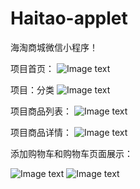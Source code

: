 # Haitao-applet
海淘商城微信小程序！



项目首页：
![Image text](https://user-images.githubusercontent.com/79318110/159149570-22f584b7-9967-45b9-8b28-858b1c791975.png)


项目：分类
![Image text](https://user-images.githubusercontent.com/79318110/159149596-d4b493e8-8cbf-4582-bdd1-63eae74f8c9a.png)


项目商品列表：
![Image text](https://user-images.githubusercontent.com/79318110/159149600-1e5c455b-8828-45a8-a6e8-87e7b12186ea.png)


项目商品详情：
![Image text](https://user-images.githubusercontent.com/79318110/159149610-ac915593-9acd-48cf-9bf7-7869e9036ee9.png)


添加购物车和购物车页面展示：

![Image text](https://user-images.githubusercontent.com/79318110/159149620-610bee33-9745-408c-a895-5ae7a496d2ba.png)
![Image text](https://user-images.githubusercontent.com/79318110/159149630-82e05a88-b0f1-4fbf-a1d7-c1994349558d.png)



